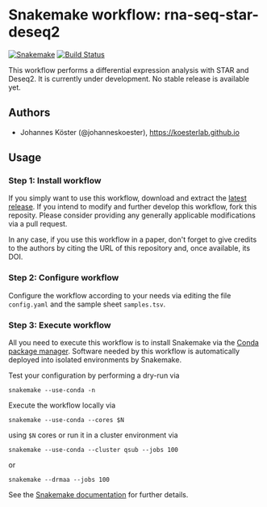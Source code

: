 # Snakemake workflow: rna-seq-star-deseq2

[![Snakemake](https://img.shields.io/badge/snakemake-≥4.1.0-brightgreen.svg)](https://snakemake.bitbucket.io)
[![Build Status](https://travis-ci.org/snakemake-workflows/rna-seq-star-deseq2.svg?branch=master)](https://travis-ci.org/snakemake-workflows/rna-seq-star-deseq2)

This workflow performs a differential expression analysis with STAR and Deseq2.
It is currently under development. No stable release is available yet.

## Authors

* Johannes Köster (@johanneskoester), https://koesterlab.github.io

## Usage

### Step 1: Install workflow

If you simply want to use this workflow, download and extract the [latest release](https://github.com/snakemake-workflows/rna-seq-spew/releases).
If you intend to modify and further develop this workflow, fork this reposity. Please consider providing any generally applicable modifications via a pull request.

In any case, if you use this workflow in a paper, don't forget to give credits to the authors by citing the URL of this repository and, once available, its DOI.

### Step 2: Configure workflow

Configure the workflow according to your needs via editing the file `config.yaml` and the sample sheet `samples.tsv`.

### Step 3: Execute workflow

All you need to execute this workflow is to install Snakemake via the [Conda package manager](http://snakemake.readthedocs.io/en/stable/getting_started/installation.html#installation-via-conda). Software needed by this workflow is automatically deployed into isolated environments by Snakemake.

Test your configuration by performing a dry-run via

    snakemake --use-conda -n

Execute the workflow locally via

    snakemake --use-conda --cores $N

using `$N` cores or run it in a cluster environment via

    snakemake --use-conda --cluster qsub --jobs 100

or

    snakemake --drmaa --jobs 100

See the [Snakemake documentation](https://snakemake.readthedocs.io) for further details.
